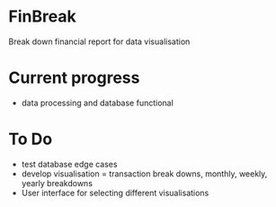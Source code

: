 # FinBreak
Break down financial report for data visualisation

# Current progress
- data processing and database functional

# To Do
- test database edge cases
- develop visualisation = transaction break downs, monthly, weekly, yearly breakdowns
- User interface for selecting different visualisations
